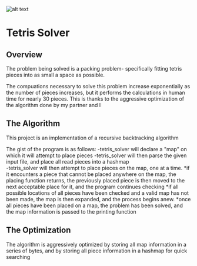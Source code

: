![alt text](https://lh3.googleusercontent.com/zqDvtohCL20UIq0vC3ooM_gjdg_3kHrHD8PHO6gdip6RJq-0UT-SVVIsg-IH_LQJgJ8CLXD8EuvPVZI=w2494-h2480-rw)
# Tetris Solver

## Overview
The problem being solved is a packing problem- specifically fitting tetris pieces into as small a space as possible.

The compuations necessary to solve this problem increase exponentially as the number of pieces increases, but it performs the calculations in human time for nearly 30 pieces. This is thanks to the aggressive optimization of the algorithm done by my partner and I

## The Algorithm
This project is an implementation of a recursive backtracking algorithm

The gist of the program is as follows:
	-tetris_solver will declare a "map" on which it will attempt to place pieces
	-tetris_solver will then parse the given input file, and place all read pieces into a hashmap	
	-tetris_solver will then attempt to place pieces on the map, one at a time.
		*if it encounters a piece that cannot be placed anywhere on the map, the placing function returns, the previously placed piece is then moved to the next acceptable place for it, and the program continues checking
		*if all possible locations of all pieces have been checked and a valid map has not been made, the map is then expanded, and the process begins anew.
		*once all pieces have been placed on a map, the problem has been solved, and the map information is passed to the printing function
	
## The Optimization


The algorithm is aggressively optimized by storing all map information in a series of bytes, and by storing all piece information in a hashmap for quick searching
